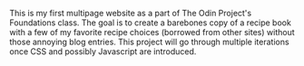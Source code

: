 This is my first multipage website as a part of The Odin Project's Foundations class. The goal is to create a barebones copy of a recipe book with a few of my favorite recipe choices (borrowed from other sites) without those annoying blog entries. This project will go through multiple iterations once CSS and possibly Javascript are introduced.